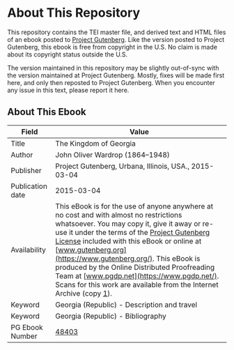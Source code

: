 # About This Repository

This repository contains the TEI master file, and derived text and HTML files of an ebook posted to [Project Gutenberg](https://www.gutenberg.org/). Like the version posted to Project Gutenberg, this ebook is free from copyright in the U.S. No claim is made about its copyright status outside the U.S.

The version maintained in this repository may be slightly out-of-sync with the version maintained at Project Gutenberg. Mostly, fixes will be made first here, and only then reposted to Project Gutenberg. When you encounter any issue in this text, please report it here.

## About This Ebook

| Field | Value |
| ----- | ----- |
| Title | The Kingdom of Georgia |
| Author | John Oliver Wardrop (1864–1948) |
| Publisher | Project Gutenberg, Urbana, Illinois, USA., 2015-03-04 |
| Publication date | 2015-03-04 |
| Availability | This eBook is for the use of anyone anywhere at no cost and with almost no restrictions whatsoever. You may copy it, give it away or re-use it under the terms of the [Project Gutenberg License](https://www.gutenberg.org/license) included with this eBook or online at [www.gutenberg.org](https://www.gutenberg.org/). This eBook is produced by the Online Distributed Proofreading Team at [www.pgdp.net](https://www.pgdp.net/). Scans for this work are available from the Internet Archive (copy [1](https://archive.org/details/kingdomofgeorgia00wardrich)). |
| Keyword | Georgia (Republic) - Description and travel |
| Keyword | Georgia (Republic) - Bibliography |
| PG Ebook Number | [48403](https://www.gutenberg.org/ebooks/48403) |
